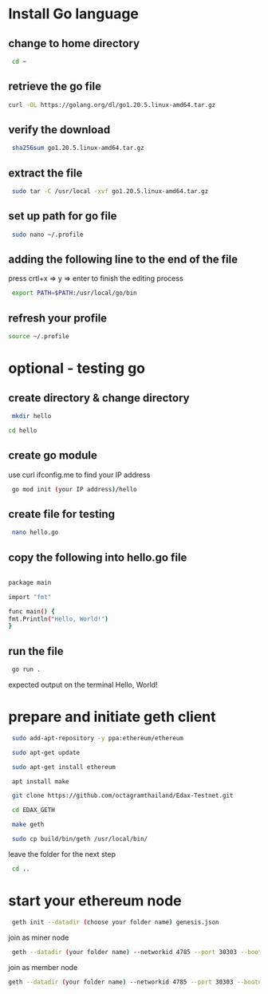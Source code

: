 # Install Go language

## change to home directory

```bash
 cd ~
```

## retrieve the go file

```bash
curl -OL https://golang.org/dl/go1.20.5.linux-amd64.tar.gz

```

## verify the download

```bash
 sha256sum go1.20.5.linux-amd64.tar.gz
```

## extract the file

```bash
 sudo tar -C /usr/local -xvf go1.20.5.linux-amd64.tar.gz
```

## set up path for go file

```bash
 sudo nano ~/.profile
```

## adding the following line to the end of the file

press crtl+x => y => enter to finish the editing process

```bash
 export PATH=$PATH:/usr/local/go/bin
```

## refresh your profile

```bash
source ~/.profile
```

# optional - testing go

## create directory & change directory

```bash
 mkdir hello
```

```bash
cd hello
```

## create go module

use curl ifconfig.me to find your IP address

```bash
 go mod init (your IP address)/hello
```

## create file for testing

```bash
 nano hello.go
```

## copy the following into hello.go file

```bash

package main

import "fmt"

func main() {
fmt.Println("Hello, World!")
}
```

## run the file

```bash
 go run .
```

expected output on the terminal
Hello, World!

# prepare and initiate geth client

```bash
 sudo add-apt-repository -y ppa:ethereum/ethereum
```

```bash
 sudo apt-get update
```

```bash
 sudo apt-get install ethereum
```

```bash
 apt install make
```

```bash
 git clone https://github.com/octagramthailand/Edax-Testnet.git
```

```bash
 cd EDAX_GETH
```

```bash
 make geth
```

```bash
 sudo cp build/bin/geth /usr/local/bin/
```

leave the folder for the next step

```bash
 cd ..
```

# start your ethereum node

```bash
 geth init --datadir (choose your folder name) genesis.json
```

join as miner node

```bash
 geth --datadir (your folder name) --networkid 4785 --port 30303 --bootnodes (bootstrap-node-record) --mine --miner.threads=1 --miner.etherbase=(your walllet address)
```

join as member node

```bash
geth --datadir (your folder name) --networkid 4785 --port 30303 --bootnodes (bootstrap-node-record)
```
